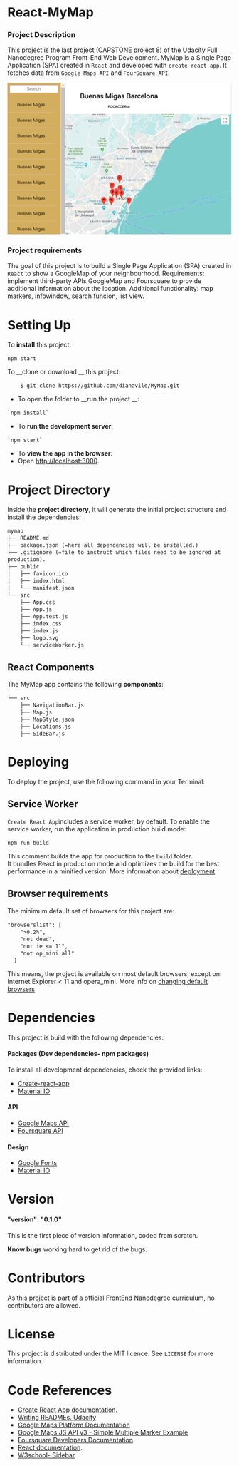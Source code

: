 # React-MyMap

### Project Description
This project is the last project (CAPSTONE project 8) of the Udacity Full Nanodegree Program Front-End Web Development.
MyMap is a Single Page Application (SPA) created in `React` and developed with `create-react-app`. 
It fetches data from `Google Maps API` and `FourSquare API`. 

![neighborhoodmap](https://github.com/dianavile/NeighbourhoodMap/blob/master/Neighbourhoodmap.png)

### Project requirements
The goal of this project is to build a Single Page Application (SPA) created in `React` to show a GoogleMap of your neighbourhood.
Requirements: implement third-party APIs GoogleMap and Foursquare to provide additional information about the location.
Additional functionality: map markers, infowindow, search funcion, list view. 

Setting Up
=================
To  __install__ this project:
```
npm start 
```
To  __clone or download __ this project:
```
    $ git clone https://github.com/dianavile/MyMap.git
```
- To open the folder to  __run the project __:
```
`npm install`
```
 - To  __run the development server__:
 ```
`npm start`
```
  - To  __view the app in the browser__:
- Open [http://localhost:3000](http://localhost:3000).


Project Directory
=================
Inside the __project directory__, it will generate the initial project structure and install the dependencies:
```
mymap
├── README.md
├── package.json (=here all dependencies will be installed.)
├── .gitignore (=file to instruct which files need to be ignored at production).
├── public
│   ├── favicon.ico
│   ├── index.html
│   └── manifest.json
└── src
    ├── App.css
    ├── App.js
    ├── App.test.js
    ├── index.css
    ├── index.js
    ├── logo.svg
    └── serviceWorker.js
```
## React Components
The MyMap app contains the following __components__:
```
└── src
    ├── NavigationBar.js
    ├── Map.js
    ├── MapStyle.json
    ├── Locations.js
    ├── SideBar.js
```

Deploying
=================
To deploy the project, use the following command in your Terminal:

 ## Service Worker
 `Create React App`includes a service worker, by default. 
To enable the service worker, run the application in production build mode:

 ```
npm run build
```
This comment builds the app for production to the `build` folder.<br>
It bundles React in production mode and optimizes the build for the best performance in a minified version.
More information about [deployment](https://facebook.github.io/create-react-app/docs/deployment).

## Browser requirements
The minimum default set of browsers for this project are:
```
"browserslist": [
    ">0.2%",
    "not dead",
    "not ie <= 11",
    "not op_mini all"
  ]
```
This means, the project is available on most default browsers, except on: Internet Explorer < 11 and opera_mini.
More info on [changing default browsers](https://github.com/lukeed/pwa/issues/48)

Dependencies
=================
This project is build with the following dependencies:

 #### Packages (Dev dependencies- npm packages)
To install all development dependencies, check the provided links:
 - [Create-react-app](https://github.com/facebookincubator/create-react-app)
 - [Material IO](https://www.npmjs.com/package/create-react-app)

 #### API
 - [Google Maps API](https://cloud.google.com/maps-platform/)
 - [Foursquare API](https://developer.foursquare.com/)

 #### Design
- [Google Fonts](https://fonts.google.com/)
- [Material IO](https://www.npmjs.com/package/create-react-app)

Version
=================
#### "version": "0.1.0" 
This is the first piece of version information, coded from scratch.

__Know bugs__
working hard to get rid of the bugs.

Contributors
=================
As this project is part of a official FrontEnd Nanodegree curriculum, no contributors are allowed.

License
=================
This project is distributed under the MIT licence.  See ``LICENSE`` for more information.

Code References
=================
- [Create React App documentation](https://facebook.github.io/create-react-app/docs/getting-started).
- [Writing READMEs. Udacity](https://classroom.udacity.com/courses/ud777/)
- [Google Maps Platform Documentation](https://developers.google.com/maps/documentation/)
- [Google Maps JS API v3 - Simple Multiple Marker Example](https://stackoverflow.com/questions/3059044/google-maps-js-api-v3-simple-multiple-marker-example)
- [Foursquare Developers Documentation](https://developer.foursquare.com/docs)
- [React documentation](https://reactjs.org/).
- [W3school- Sidebar](https://www.w3schools.com/w3css/w3css_sidebar.asp)
